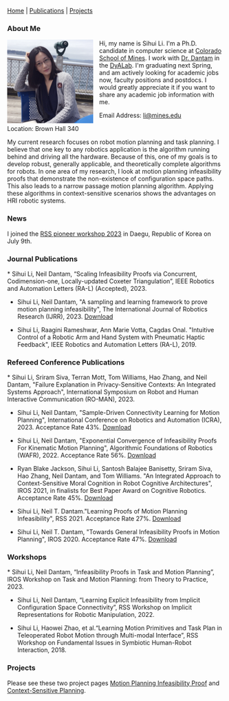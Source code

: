 

[Home](#-me) | [Publications](#pubs) | [Projects](#projects)

<h3>About Me<a name="me"></a></h3>

<div style="float: left;margin-right: 1em;">
<img src="img/sihui2.png" width="200" alt="me"/>
</div>

Hi, my name is Sihui Li. I'm a Ph.D. candidate in computer science at [Colorado School of Mines](https://www.mines.edu/). 
I work with [Dr. Dantam](http://www.neil.dantam.name/) in the [DyALab](http://dyalab.mines.edu/). 
I'm graduating next Spring, and am actively looking for academic jobs now, faculty positions and postdocs. I would greatly appreciate it if you want to share any academic job information with me. 

Email Address: li@mines.edu

Location: Brown Hall 340

<p style="clear:both"></p>

My current research focuses on robot motion planning and task planning. 
I believe that one key to any robotics application is the algorithm running behind and driving all the hardware.
Because of this, one of my goals is to develop robust, generally applicable, and theoretically complete algorithms for robots. 
In one area of my research, I look at motion planning infeasibility proofs that demonstrate the non-existence of configuration space paths. This also leads to a narrow passage motion planning algorithm. 
Applying these algorithms in context-sensitive scenarios shows the advantages on HRI robotic systems.


<h3>News<a name="news"></a><p style="text-align: left;"></h3>

I joined the [RSS pioneer workshop 2023](https://sites.google.com/view/rsspioneers2023/) in Daegu, Republic of Korea on July 9th.


<p style="clear:both"></p>

<h3>Journal Publications<a name="pubs"></a><p style="text-align: left;"></h3>
* Sihui Li, Neil Dantam, “Scaling Infeasibility Proofs via Concurrent, Codimension-one, Locally-updated Coxeter Triangulation”, IEEE Robotics and Automation Letters (RA-L) (Accepted), 2023.

* Sihui Li, Neil Dantam, "A sampling and learning framework to prove motion planning infeasibility", The International Journal of Robotics Research (IJRR), 2023. [Download](https://doi.org/10.1177/02783649231154674)

* Sihui Li, Raagini Rameshwar, Ann Marie Votta, Cagdas Onal. "Intuitive Control of a Robotic Arm and Hand System with Pneumatic Haptic Feedback", IEEE Robotics and Automation Letters (RA-L), 2019.

<h3>Refereed Conference Publications<a name="pubs"></a><p style="text-align: left;"></h3>
* Sihui Li, Sriram Siva, Terran Mott, Tom Williams, Hao Zhang, and Neil Dantam, "Failure Explanation in Privacy-Sensitive Contexts: An Integrated Systems Approach", International Symposium on Robot and Human Interactive Communication (RO-MAN), 2023.

* Sihui Li, Neil Dantam, "Sample-Driven Connectivity Learning for Motion Planning", International Conference on Robotics and Automation (ICRA), 2023. Acceptance Rate 43%. [Download](pdfs/li2023sdcl.pdf)

* Sihui Li, Neil Dantam, "Exponential Convergence of Infeasibility Proofs For Kinematic Motion Planning", Algorithmic Foundations of Robotics (WAFR), 2022. Acceptance Rate 56%. [Download](https://doi.org/10.1007/978-3-031-21090-7_18)

* Ryan Blake Jackson, Sihui Li, Santosh Balajee Banisetty, Sriram Siva, Hao Zhang, Neil Dantam, and Tom Williams. "An Integrated Approach to Context-Sensitive Moral Cognition in Robot Cognitive Architectures", IROS 2021, in finalists for Best Paper Award on Cognitive Robotics. Acceptance Rate 45%. [Download](http://dx.doi.org/10.1109/IROS51168.2021.9636434)

* Sihui Li, Neil T. Dantam."Learning Proofs of Motion Planning Infeasibility", RSS 2021. Acceptance Rate 27%. [Download](https://www.roboticsproceedings.org/rss17/p064.pdf)

* Sihui Li, Neil T. Dantam, "Towards General Infeasibility Proofs in Motion Planning", IROS 2020. Acceptance Rate 47%. [Download](http://dx.doi.org/10.1109/IROS45743.2020.9340804)


<h3>Workshops<a name="pubs"></a><p style="text-align: left;"></h3>
* Sihui Li, Neil Dantam, “Infeasibility Proofs in Task and Motion Planning”, IROS Workshop on Task and Motion Planning: from Theory to Practice, 2023. 	

* Sihui Li, Neil Dantam, “Learning Explicit Infeasibility from Implicit Configuration Space Connectivity”, RSS
Workshop on Implicit Representations for Robotic Manipulation, 2022.

* Sihui Li, Haowei Zhao, et al.“Learning Motion Primitives and Task Plan in Teleoperated Robot Motion through
Multi-modal Interface”, RSS Workshop on Fundamental Issues in Symbiotic Human-Robot Interaction, 2018.

<p style="clear:both"></p>

<h3>Projects<a name="projects"></a><p style="text-align: left;"></h3>

Please see these two project pages [Motion Planning Infeasibility Proof](http://dyalab.mines.edu/projects/infeasibility/index.html) and [Context-Sensitive Planning](http://dyalab.mines.edu/projects/hri/index.html). 

<p style="clear:both"></p>
